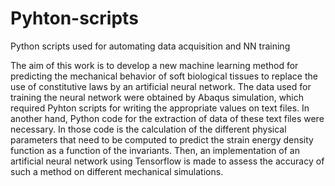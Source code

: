 # Pyhton-scripts
Python scripts used for automating data acquisition and NN training

The aim of this work is to develop a new machine learning method for predicting the mechanical behavior of soft biological tissues to replace the use of constitutive laws by an artificial neural network. The data used for training the neural network were obtained by Abaqus simulation, which required Pyhton scripts for writing the appropriate values on text files. In another hand, Python code for the extraction of data of these text files were necessary. In those code is the calculation of the different physical parameters that need to be computed to predict the strain energy density function as a function of the invariants. Then, an implementation of an artificial neural network using Tensorflow is made to assess the accuracy of such a method on different mechanical simulations. 

